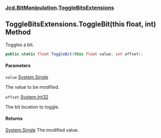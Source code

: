 ### [Jcd.BitManipulation](Jcd.BitManipulation.md 'Jcd.BitManipulation').[ToggleBitsExtensions](Jcd.BitManipulation.ToggleBitsExtensions.md 'Jcd.BitManipulation.ToggleBitsExtensions')

## ToggleBitsExtensions.ToggleBit(this float, int) Method

Toggles a bit.

```csharp
public static float ToggleBit(this float value, int offset);
```
#### Parameters

<a name='Jcd.BitManipulation.ToggleBitsExtensions.ToggleBit(thisfloat,int).value'></a>

`value` [System.Single](https://docs.microsoft.com/en-us/dotnet/api/System.Single 'System.Single')

The value to be modified.

<a name='Jcd.BitManipulation.ToggleBitsExtensions.ToggleBit(thisfloat,int).offset'></a>

`offset` [System.Int32](https://docs.microsoft.com/en-us/dotnet/api/System.Int32 'System.Int32')

The bit location to toggle.

#### Returns
[System.Single](https://docs.microsoft.com/en-us/dotnet/api/System.Single 'System.Single')
The modified value.